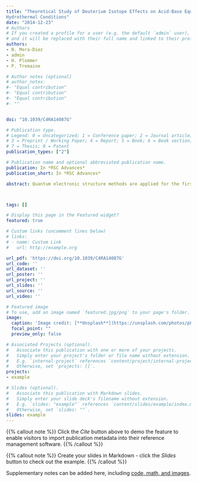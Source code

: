 ```yaml
---
title: "Theoretical Study of Deuterium Isotope Effects on Acid-Base Equilibria under Ambient and
Hydrothermal Conditions"
date: "2014-12-23"
# Authors
# If you created a profile for a user (e.g. the default `admin` user), write the username (folder name) here 
# and it will be replaced with their full name and linked to their profile.
authors:
- N. Mora-Diez
- admin
- H. Plommer
- P. Tremaine

# Author notes (optional)
# author_notes:
#- "Equal contribution"
#- "Equal contribution"
#- "Equal contribution"
#- ""


doi: "10.1039/C4RA14087G"

# Publication type.
# Legend: 0 = Uncategorized; 1 = Conference paper; 2 = Journal article;
# 3 = Preprint / Working Paper; 4 = Report; 5 = Book; 6 = Book section;
# 7 = Thesis; 8 = Patent
publication_types: ["2"]

# Publication name and optional abbreviated publication name.
publication: In *RSC Advances*
publication_short: In *RSC Advances*

abstract: Quantum electronic structure methods are applied for the first time to the study of deuterium isotope effects (DIE) on pKa values under ambient (25 °C, 101.3 kPa) and hydrothermal (250 °C, 20.0 MPa) conditions. This work focuses on sixteen organic acids and explores several methodologies for calculating pKa values and various pKa differences in H2O and D2O under two sets of conditions. Two functionals are considered (B3LYP and BLYP) and solvent effects are accounted for by means of continuum solvation methods (PCM, CPCM, Onsager and SMD). Excellent agreement with experiment is obtained for the calculated DIE (ΔpKa = pKa(D2O) − pKa(H2O)) at the B3LYP-PCM/6-311++G(d,p) level of theory for the two sets of conditions. These values, which are almost constant for a given set of temperature and pressure conditions, are determined by the difference between the Gibbs free energies of formation of the acid and its deuterated form in each solvent. However, accurate predictions under ambient conditions can also be made from zero-point energy differences. The average calculated ΔpKa values under ambient (experimental average: 0.53) and hydrothermal conditions were 0.65 and 0.37, respectively. The mean absolute error between calculated and experimental ΔpKa values under ambient conditions was 0.11. The methodology applied is a very important tool for accurately predicting DIE on pKa values under both ambient and hydrothermal conditions, which can be used to make accurate pKa predictions in D2O.



tags: []

# Display this page in the Featured widget?
featured: true

# Custom links (uncomment lines below)
# links:
# - name: Custom Link
#   url: http://example.org

url_pdf: 'https://doi.org/10.1039/C4RA14087G'
url_code: ''
url_dataset: ''
url_poster: ''
url_project: ''
url_slides: ''
url_source: ''
url_video: ''

# Featured image
# To use, add an image named `featured.jpg/png` to your page's folder. 
image:
  caption: 'Image credit: [**Unsplash**](https://unsplash.com/photos/pLCdAaMFLTE)'
  focal_point: ""
  preview_only: false

# Associated Projects (optional).
#   Associate this publication with one or more of your projects.
#   Simply enter your project's folder or file name without extension.
#   E.g. `internal-project` references `content/project/internal-project/index.md`.
#   Otherwise, set `projects: []`.
projects:
- example

# Slides (optional).
#   Associate this publication with Markdown slides.
#   Simply enter your slide deck's filename without extension.
#   E.g. `slides: "example"` references `content/slides/example/index.md`.
#   Otherwise, set `slides: ""`.
slides: example
---
```


{{% callout note %}}
Click the *Cite* button above to demo the feature to enable visitors to import publication metadata into their reference management software.
{{% /callout %}}

{{% callout note %}}
Create your slides in Markdown - click the *Slides* button to check out the example.
{{% /callout %}}

Supplementary notes can be added here, including [code, math, and images](https://wowchemy.com/docs/writing-markdown-latex/).
